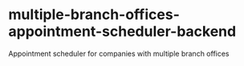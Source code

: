 # multiple-branch-offices-appointment-scheduler-backend
Appointment scheduler for companies with multiple branch offices
